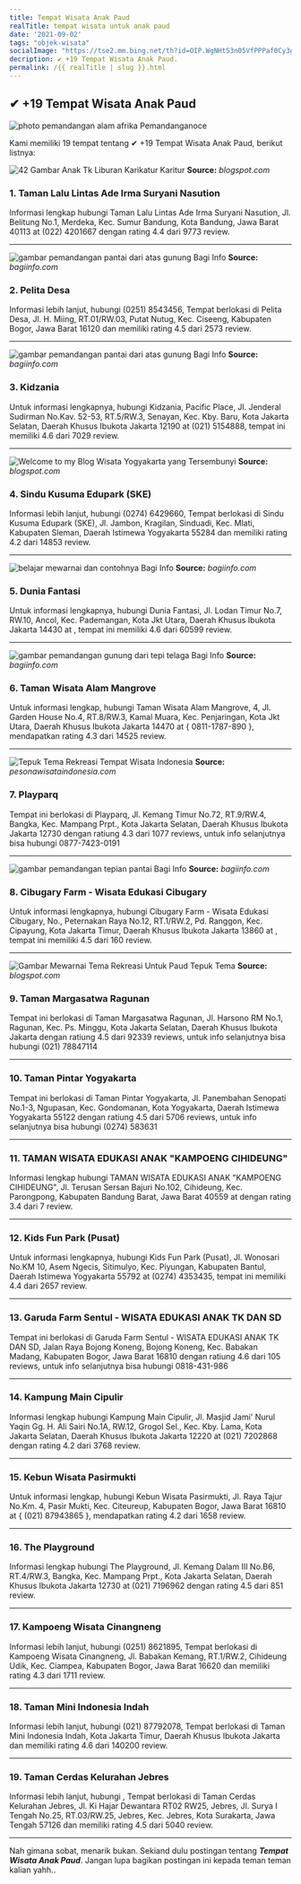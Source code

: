 ```yaml
---
title: Tempat Wisata Anak Paud
realTitle: tempat wisata untuk anak paud
date: '2021-09-02'
tags: "objek-wisata"
socialImage: "https://tse2.mm.bing.net/th?id=OIP.WgNHtS3n05VfPPPaf0Cy3gHaFt&amp;pid=15.1"
decription: ✔ +19 Tempat Wisata Anak Paud.
permalink: /{{ realTitle | slug }}.html
---
```


## ✔ +19 Tempat Wisata Anak Paud

![photo pemandangan alam afrika  Pemandanganoce](http://gambarmewarnai.com/wp-content/uploads/2013/09/gambar-mewarnai-gajah-1024x790.jpg)



Kami memiliki 19 tempat tentang ✔ +19 Tempat Wisata Anak Paud, berikut listnya:



![42 Gambar Anak Tk Liburan Karikatur  Karitur](https://tse1.mm.bing.net/th?id=OIP.NEDjDP8E3Hm4EU-XmQdkigHaHa&amp;pid=15.1)
**Source:** _blogspot.com_


### 1. Taman Lalu Lintas Ade Irma Suryani Nasution



Informasi lengkap hubungi Taman Lalu Lintas Ade Irma Suryani Nasution, Jl. Belitung No.1, Merdeka, Kec. Sumur Bandung, Kota Bandung, Jawa Barat 40113 at (022) 4201667 dengan rating 4.4 dari 9773 review.

---


![gambar pemandangan pantai dari atas gunung  Bagi Info](https://tse4.mm.bing.net/th?id=OIP.eyA3-iNyuwjSPwigo1hn7gHaEc&amp;pid=15.1)
**Source:** _bagiinfo.com_


### 2. Pelita Desa



Informasi lebih lanjut, hubungi (0251) 8543456, Tempat berlokasi di Pelita Desa, Jl. H. Miing, RT.01/RW.03, Putat Nutug, Kec. Ciseeng, Kabupaten Bogor, Jawa Barat 16120 dan memiliki rating 4.5 dari 2573 review.

---


![gambar pemandangan pantai dari atas gunung  Bagi Info](https://tse4.mm.bing.net/th?id=OIP.pfHF7VOak8QYAWRxcuJYHgHaEd&amp;pid=15.1)
**Source:** _bagiinfo.com_


### 3. Kidzania



Untuk informasi lengkapnya, hubungi Kidzania, Pacific Place, Jl. Jenderal Sudirman No.Kav. 52-53, RT.5/RW.3, Senayan, Kec. Kby. Baru, Kota Jakarta Selatan, Daerah Khusus Ibukota Jakarta 12190 at (021) 5154888, tempat ini memiliki 4.6 dari 7029 review.

---


![Welcome to my Blog Wisata Yogyakarta yang Tersembunyi ](https://tse4.mm.bing.net/th?id=OIP.-O6I46QiAaotmktWLogCawHaJ4&amp;pid=15.1)
**Source:** _blogspot.com_


### 4. Sindu Kusuma Edupark (SKE)



Informasi lebih lanjut, hubungi (0274) 6429660, Tempat berlokasi di Sindu Kusuma Edupark (SKE), Jl. Jambon, Kragilan, Sinduadi, Kec. Mlati, Kabupaten Sleman, Daerah Istimewa Yogyakarta 55284 dan memiliki rating 4.2 dari 14853 review.

---


![belajar mewarnai dan contohnya  Bagi Info](https://tse2.mm.bing.net/th?id=OIP.9P_d0BBAEjTApqkZbyrpkQHaGO&amp;pid=15.1)
**Source:** _bagiinfo.com_


### 5. Dunia Fantasi



Untuk informasi lengkapnya, hubungi Dunia Fantasi, Jl. Lodan Timur No.7, RW.10, Ancol, Kec. Pademangan, Kota Jkt Utara, Daerah Khusus Ibukota Jakarta 14430 at , tempat ini memiliki 4.6 dari 60599 review.

---


![gambar pemandangan gunung dari tepi telaga  Bagi Info](https://tse1.mm.bing.net/th?id=OIP.oiRNY57zMejWbemqC3AYzQHaFK&amp;pid=15.1)
**Source:** _bagiinfo.com_


### 6. Taman Wisata Alam Mangrove



Untuk informasi lengkap, hubungi Taman Wisata Alam Mangrove, 4, Jl. Garden House No.4, RT.8/RW.3, Kamal Muara, Kec. Penjaringan, Kota Jkt Utara, Daerah Khusus Ibukota Jakarta 14470 at { 0811-1787-890 }, mendapatkan rating 4.3 dari 14525 review.

---


![Tepuk Tema Rekreasi  Tempat Wisata Indonesia](https://tse2.mm.bing.net/th?id=OIP.dnRBBqYFDZh850rZTFnCqwAAAA&amp;pid=15.1)
**Source:** _pesonawisataindonesia.com_


### 7. Playparq



Tempat ini berlokasi di Playparq, Jl. Kemang Timur No.72, RT.9/RW.4, Bangka, Kec. Mampang Prpt., Kota Jakarta Selatan, Daerah Khusus Ibukota Jakarta 12730 dengan ratiung 4.3 dari 1077 reviews, untuk info selanjutnya bisa hubungi 0877-7423-0191

---


![gambar pemandangan tepian pantai  Bagi Info](https://tse2.mm.bing.net/th?id=OIP.-HuBDaqq-J79ZlYhyQ1toAHaD2&amp;pid=15.1)
**Source:** _bagiinfo.com_


### 8. Cibugary Farm - Wisata Edukasi Cibugary



Untuk informasi lengkapnya, hubungi Cibugary Farm - Wisata Edukasi Cibugary, No., Peternakan Raya No.12, RT.1/RW.2, Pd. Ranggon, Kec. Cipayung, Kota Jakarta Timur, Daerah Khusus Ibukota Jakarta 13860 at , tempat ini memiliki 4.5 dari 160 review.

---


![Gambar Mewarnai Tema Rekreasi Untuk Paud  Tepuk Tema ](https://tse4.mm.bing.net/th?id=OIP._MRxLXppEvcUItLK671c5gHaD4&amp;pid=15.1)
**Source:** _blogspot.com_


### 9. Taman Margasatwa Ragunan



Tempat ini berlokasi di Taman Margasatwa Ragunan, Jl. Harsono RM No.1, Ragunan, Kec. Ps. Minggu, Kota Jakarta Selatan, Daerah Khusus Ibukota Jakarta dengan ratiung 4.5 dari 92339 reviews, untuk info selanjutnya bisa hubungi (021) 78847114

---


### 10. Taman Pintar Yogyakarta



Tempat ini berlokasi di Taman Pintar Yogyakarta, Jl. Panembahan Senopati No.1-3, Ngupasan, Kec. Gondomanan, Kota Yogyakarta, Daerah Istimewa Yogyakarta 55122 dengan ratiung 4.5 dari 5706 reviews, untuk info selanjutnya bisa hubungi (0274) 583631

---


### 11. TAMAN WISATA EDUKASI ANAK &quot;KAMPOENG CIHIDEUNG&quot;



Informasi lengkap hubungi TAMAN WISATA EDUKASI ANAK &quot;KAMPOENG CIHIDEUNG&quot;, Jl. Terusan Sersan Bajuri No.102, Cihideung, Kec. Parongpong, Kabupaten Bandung Barat, Jawa Barat 40559 at  dengan rating 3.4 dari 7 review.

---


### 12. Kids Fun Park (Pusat)



Untuk informasi lengkapnya, hubungi Kids Fun Park (Pusat), Jl. Wonosari No.KM 10, Asem Ngecis, Sitimulyo, Kec. Piyungan, Kabupaten Bantul, Daerah Istimewa Yogyakarta 55792 at (0274) 4353435, tempat ini memiliki 4.4 dari 2657 review.

---


### 13. Garuda Farm Sentul - WISATA EDUKASI ANAK TK DAN SD



Tempat ini berlokasi di Garuda Farm Sentul - WISATA EDUKASI ANAK TK DAN SD, Jalan Raya Bojong Koneng, Bojong Koneng, Kec. Babakan Madang, Kabupaten Bogor, Jawa Barat 16810 dengan ratiung 4.6 dari 105 reviews, untuk info selanjutnya bisa hubungi 0818-431-986

---


### 14. Kampung Main Cipulir



Informasi lengkap hubungi Kampung Main Cipulir, Jl. Masjid Jami&#039; Nurul Yaqin Gg. H. Ali Sairi No.1A, RW.12, Grogol Sel., Kec. Kby. Lama, Kota Jakarta Selatan, Daerah Khusus Ibukota Jakarta 12220 at (021) 7202868 dengan rating 4.2 dari 3768 review.

---


### 15. Kebun Wisata Pasirmukti



Untuk informasi lengkap, hubungi Kebun Wisata Pasirmukti, Jl. Raya Tajur No.Km. 4, Pasir Mukti, Kec. Citeureup, Kabupaten Bogor, Jawa Barat 16810 at { (021) 87943865 }, mendapatkan rating 4.2 dari 1658 review.

---


### 16. The Playground



Informasi lengkap hubungi The Playground, Jl. Kemang Dalam III No.B6, RT.4/RW.3, Bangka, Kec. Mampang Prpt., Kota Jakarta Selatan, Daerah Khusus Ibukota Jakarta 12730 at (021) 7196962 dengan rating 4.5 dari 851 review.

---


### 17. Kampoeng Wisata Cinangneng



Informasi lebih lanjut, hubungi (0251) 8621895, Tempat berlokasi di Kampoeng Wisata Cinangneng, Jl. Babakan Kemang, RT.1/RW.2, Cihideung Udik, Kec. Ciampea, Kabupaten Bogor, Jawa Barat 16620 dan memiliki rating 4.3 dari 1711 review.

---


### 18. Taman Mini Indonesia Indah



Informasi lebih lanjut, hubungi (021) 87792078, Tempat berlokasi di Taman Mini Indonesia Indah, Kota Jakarta Timur, Daerah Khusus Ibukota Jakarta dan memiliki rating 4.6 dari 140200 review.

---


### 19. Taman Cerdas Kelurahan Jebres



Informasi lebih lanjut, hubungi , Tempat berlokasi di Taman Cerdas Kelurahan Jebres, Jl. Ki Hajar Dewantara RT02 RW25, Jebres, Jl. Surya I Tengah No.25, RT.03/RW.25, Jebres, Kec. Jebres, Kota Surakarta, Jawa Tengah 57126 dan memiliki rating 4.5 dari 5040 review.

---









Nah gimana sobat, menarik bukan. Sekiand dulu postingan tentang ***Tempat Wisata Anak Paud***. Jangan lupa bagikan postingan ini kepada teman teman kalian yahh..
